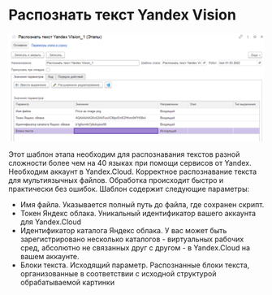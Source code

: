 # Распознать текст Yandex Vision

![](<../../../../.gitbook/assets/Распознать текст Yandex Vision.png>)

Этот шаблон этапа необходим для распознавания текстов разной сложности более чем на 40 языках при помощи сервисов от Yandex. Необходим аккаунт  в Yandex.Cloud.  Корректное распознавание текста для мультиязычных файлов. Обработка происходит быстро и практически без ошибок.  Шаблон содержит следующие параметры:

* Имя файла. Указывается полный путь до файла, где сохранен скрипт.
* Токен Яндекс облака. Уникальный идентификатор вашего аккаунта для Yandex.Cloud
* Идентификатор каталога Яндекс облака. У вас может быть зарегистрировано несколько каталогов - виртуальных рабочих сред, абсолютно не связанных друг с другом -  в Yandex.Cloud на вашем аккаунте.&#x20;
* Блоки текста. Исходящий параметр. Распознанные блоки текста, организованные в соответствии с исходной структурой обрабатываемой картинки
